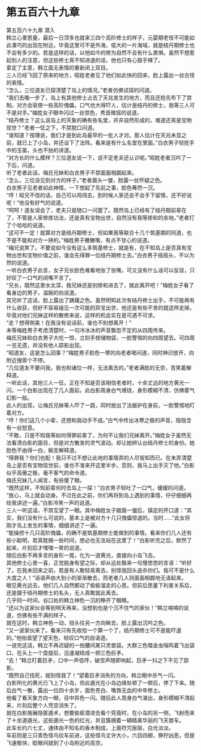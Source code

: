 # 第五百六十九章

第五百六十九章 潜入\
韩立心里思量，最后一日顶多也就来三四个高阶修士的样子，元婴期老怪不可能如此凑巧的出现在附近。毕竟这里可不是外海，偌大的一片海域，就是结丹期修士也不会有多少的。若是这样的话，以他如今的修为自然不会有什么畏惧。虽然不想惹起别人的注意，但这些修士真不知进退的话，他也只有心狠手辣了。\
拿定了主意，韩立面无表情的重新闭上双目。\
三人已经飞回了原来的地方，昭姓老者见了他们如此快的回来，脸上露出一丝古怪的表情。\
“怎么，三位道友已探清楚了岛上的情况。”老者仿佛试探的问道。\
“我们去晚一步了，岛上有其他修士占去了天兆发生的地方，而且还抢先布下了禁制。对方会驱使一些高阶傀儡，口气也大得吓人，估计是结丹的修士，我等三人可不是对手。”梅姓女子眼中闪过一丝惊色，秀首微摇的说道。\
“结丹修士？这么说岛上的天象的确有些名堂，并非自然形成的，难道还真是宝物现世？”老者一怔之下，不禁脱口问道。\
“谁知道？按理说，我们才是到此岛最早的一批人才对。那人估计在天兆未显之前，就已上了小岛，并还设下了法阵。看来是有什么名堂在里面。”白衣男子轻抚手中的玉笛，头也不抬的讲道。\
“对方长的什么模样？三位道友说一下，说不定老夫还认识呢。”昭姓老者沉吟了一下后，问道。\
听了老者此话，梅氏兄妹和白衣男子不禁面面相觑起来。\
“怎么，三位没见到对方的样子。”老者眉头一皱，脸露一丝怀疑之色。\
白衣男子见老者如此神情，一下想起了先前之事，脸色蓦然一沉。\
“哼！昭兄不信的话，自己可以闯闯去，到时候人家还会不会手下留情，还不好说呢！”他没有好气的说道。\
“呵呵！道友误会了，老夫只是随口一问罢了。既然岛上已经有了结丹期前辈在了，不管是人家修炼功法，还是真有宝物出世，自然没有我等掺和的余地。”老者打了个哈哈的说道。\
“这可不一定！就算对方是结丹期修士，但如果我等联合十几个筑基期的同道，也不是不能和对方一拼的。”梅姓男子撇撇嘴，有点不甘心的说道。\
“梅兄说笑了。不要说如今没有这么多筑基修士，就是有，在不知岛上是否真有宝物出世和宝物价值之前，谁会先得罪一位结丹期修士去。”白衣男子摇摇头，不以为然的说道。\
一听白衣男子此言，女子兄长脸色难看地张了张嘴，可又没有什么话可以反驳，只好叹了一口气的闭嘴不言了。\
“兄长，既然这里水太深，我兄妹还是别掺和进去了，就此离开吧！”梅姓女子看了看身边的男子，温婉的劝说道。\
其兄听了这话，脸上露出了踌躇之色。虽然明知此次有结丹修士出手，不可能再有什么收获，但好不容易碰见一次可能的异宝出世，他还是有些不舍的就这样走掉。毕竟对他们兄妹这样的散修来说，这样的机会实在是可遇不可求。\
“走？想得倒美！在我没有说话前，谁也不别想离开！”\
未等梅姓男子考虑清楚时，一句冷冰冰的声音飘忽不定的从四周传来。\
梅氏兄妹和白衣男子大吃一惊，立刻手按储物袋，一脸警惕的向四周望去。可四周一览无遗，并没有他人踪影出现。\
“昭道友，这是怎么回事？”梅姓男子脸色一寒的向老者喝问道，同时神识放开，向附近搜索个不停。\
“几位道友不要问我，我也和诸位一样，无法离去的。”老者满脸的无奈，苦笑着解释道。\
一听此话，其他三人一怔。正在不知是否该相信老者时，十余丈远的地方黄光一闪，一个白影出现在了几人面前。此白影周身白气缠绕，身形模糊不清，仿佛雾气幻影一般。\
此人的出现，让梅氏兄妹等人吓了一跳，同时放出了法器护在身前，一脸警惕地盯着对方。\
“哼！你们这几个小辈，还想和我动手不成。”白气中传出冰寒之极的声音，隐隐含有一丝怒意。\
“不敢，只是不知我等如何得罪前辈了，为何不让我们兄妹离开。”梅姓女子虽然无法看清白影的面目，但是对方散发的灵气波动。却让她辨认出结丹修士的身份。她脸色不由得一白，婉言解释道。\
“得罪我？你们也配！我只不过不想让此地的事情弄的人尽皆知而已。在未弄清楚岛上是否有宝物现世前，谁也不准来开这里半步。否则，我马上出手灭了他。”白影似乎高傲之极，毫不客气的命令道。\
梅氏兄妹几人闻言，有些傻了眼。\
“既然这样，不知前辈何时去岛上一探！”白衣男子轻吐了一口气，缓缓的问道。\
“放心，马上就会动身。不过在此之前，你们再将到岛上遇到的事情，仔仔细细再给我讲述一遍。”白影冷笑一声的说道。\
三人一听这话，不禁互望了一眼。其中梅姓女子娥眉一皱后，镇定的开口道：“其实，我们没有什么可说的，基本上是被对方十几只傀儡惊退的。当时……”此女将刚才岛上发生的事情，细细讲述了一遍。\
“能操控十几只高阶傀儡，的确不是筑基期修士能做到的事情。看来你们几人还有些小聪明，若真耽搁一些时间，想必也无法站在这里了！”白影听完之后，默然了起来，片刻后才嘿嘿一笑的说道。\
随后白影不再多言的身形一晃，化为一道黄光，直接向小岛飞去。\
其他修士心里一喜，正觉脱身有望之际，却从远处飘来一句慢悠悠的言语：“听好了。在我未回来之前，若是有人敢轻易离去，别怪我回头追杀你们。我可不是什么大度之人！”话语声由大到小的渐渐散去，而老者几人则面面相觑地无语起来。\
眼见黄光远去，他们几人自然都动了偷偷溜走的心思。但前后思量下利害关系后，还是摄于结丹期修士的名头，无人真敢就此离去。\
几乎同一时间，谷口处的韩立神色一沉的睁开了眼睛。\
“还以为这家伙会等到明天再来，没想到也是个沉不住气的家伙！”韩立喃喃的说道，仿佛有些不满的样子。\
就在这时，韩立神色一动，扭头往另一方向瞅去，脸上露出沉吟之色。\
“又一波家伙来了。看来只有先收拾一个算一个了，结丹期修士可不是能吓退的。”他抬首望了望天色，轻叹口气的自语道。\
一说完这话，韩立不再迟疑的一拍腰间某只灵兽袋。大群三色噬金虫嗡鸣着飞出袋口，在头上一个盘旋后，迅速凝结成一把三色巨矛。\
“去！”韩立盯着巨矛，口中一声低呼，破空声随即响起，巨矛一抖之下不见了踪影。\
“既然自己找死，就别怪我了！”望着巨矛消失的方向，韩立眼中杀气一闪。\
白影所化的黄光已飞上了小岛，但此遁光在小岛边缘处顿了一顿后，停了下来。随后白气一散，露出一位四十余岁，面色苍白、嘴唇无血的中年修士。\
他看了看天象方向一眼，目中异色一闪。随后此人周身白气涌出，身形模糊不清起来，片刻后整个人凭空消失了。\
就在白影施展隐匿遁术，想要偷偷潜进去看个究竟时，在小岛的另一侧，飞射而来了十余道遁光，这些遁光一色的红光，并且簇拥着一辆精美华丽的飞天兽车。\
此车长约六七丈，通体由不知名的香木制成，上面符咒层层，白光淡淡。\
车前则是三只青色怪鸟拉车前进，这些怪鸟丈许大小，六目四翅，狰狞凶恶，但是飞速极快，眨眼间就到了小岛附近的高空。
